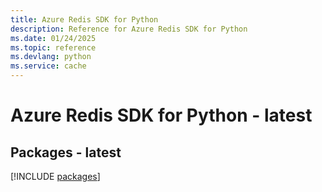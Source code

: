 ```yaml
---
title: Azure Redis SDK for Python
description: Reference for Azure Redis SDK for Python
ms.date: 01/24/2025
ms.topic: reference
ms.devlang: python
ms.service: cache
---
```

# Azure Redis SDK for Python - latest
## Packages - latest
[!INCLUDE [packages](redis-index.md)]